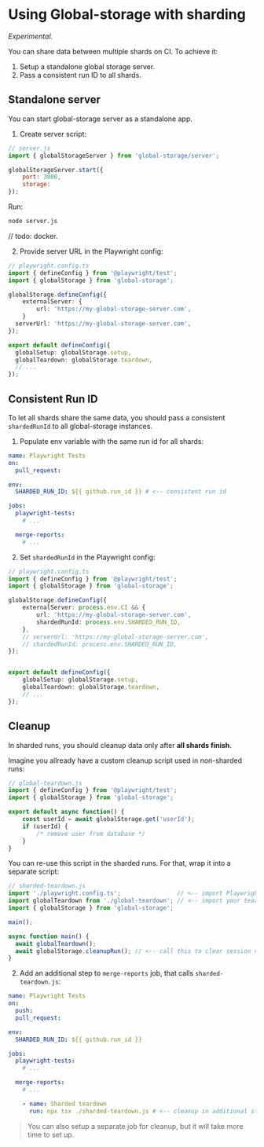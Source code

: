 # Using Global-storage with sharding

*Experimental.*

You can share data between multiple shards on CI.
To achieve it:

1. Setup a standalone global storage server.
2. Pass a consistent run ID to all shards.

## Standalone server

You can start global-storage server as a standalone app.

1. Create server script:
```js
// server.js
import { globalStorageServer } from 'global-storage/server';

globalStorageServer.start({
    port: 3000,
    storage: 
});
```
Run:
```sh
node server.js
```

// todo: docker.

2. Provide server URL in the Playwright config:
```ts
// playwright.config.ts
import { defineConfig } from '@playwright/test';
import { globalStorage } from 'global-storage';

globalStorage.defineConfig({
    externalServer: {
        url: 'https://my-global-storage-server.com',
    }
  serverUrl: 'https://my-global-storage-server.com',
});

export default defineConfig({
  globalSetup: globalStorage.setup,
  globalTeardown: globalStorage.teardown,
  // ...
});
```

## Consistent Run ID

To let all shards share the same data, you should pass a consistent `shardedRunId` to all global-storage instances.

1. Populate env variable with the same run id for all shards:
```yml
name: Playwright Tests
on:
  pull_request:

env:
  SHARDED_RUN_ID: ${{ github.run_id }} # <-- consistent run id 

jobs:
  playwright-tests:
    # ...

  merge-reports:
    # ...
```

2. Set `shardedRunId` in the Playwright config:
```ts
// playwright.config.ts
import { defineConfig } from '@playwright/test';
import { globalStorage } from 'global-storage';

globalStorage.defineConfig({
    externalServer: process.env.CI && {
        url: 'https://my-global-storage-server.com',
        shardedRunId: process.env.SHARDED_RUN_ID,
    },
    // serverUrl: 'https://my-global-storage-server.com',
    // shardedRunId: process.env.SHARDED_RUN_ID,
});


export default defineConfig({
    globalSetup: globalStorage.setup,
    globalTeardown: globalStorage.teardown,
    // ...
});
```

## Cleanup

In sharded runs, you should cleanup data only after **all shards finish**. 

Imagine you allready have a custom cleanup script used in non-sharded runs:
```ts
// global-teardown.js
import { defineConfig } from '@playwright/test';
import { globalStorage } from 'global-storage';

export default async function() {
    const userId = await globalStorage.get('userId');
    if (userId) {
        /* remove user from database */
    }
}
```

You can re-use this script in the sharded runs. For that, wrap it into a separate script:
```ts
// sharded-teardown.js
import './playwright.config.ts';                // <-- import Playwright config to configure global storage
import globalTeardown from './global-teardown'; // <-- import your teardown script, that cleans up data
import { globalStorage } from 'global-storage';

main();

async function main() {
  await globalTeardown();
  await globalStorage.cleanupRun(); // <-- call this to clear session values for this run
}
```

2. Add an additional step to `merge-reports` job, that calls `sharded-teardown.js`:
```yml
name: Playwright Tests
on:
  push:
  pull_request:

env:
  SHARDED_RUN_ID: ${{ github.run_id }}

jobs:
  playwright-tests:
    # ...

  merge-reports:
    # ...

    - name: Sharded teardown
      run: npx tsx ./sharded-teardown.js # <-- cleanup in additional step
```

> You can also setup a separate job for cleanup, but it will take more time to set up.
